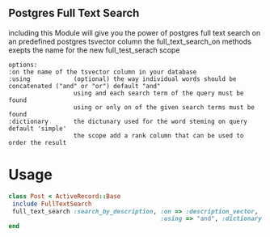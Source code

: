 ## Postgres Full Text Search

including this Module will give you the power of postgres full text search 
on an predefined postgres tsvector column
the full_text_search_on methods exepts the name for the new full_test_serach scope

```
options:
:on the name of the tsvector column in your database
:using            (optional) the way individual words should be concatenated ("and" or "or") default "and"
                  using and each search term of the query must be found 
                  using or only on of the given search terms must be found
:dictionary       the dictunary used for the word steming on query default 'simple'
                  the scope add a rank column that can be used to order the result 
```

# Usage

```ruby
class Post < ActiveRecord::Base
 include FullTextSearch
 full_text_search :search_by_description, :on => :description_vector, 
                                          :using => "and", :dictionary => "german"
end
```

